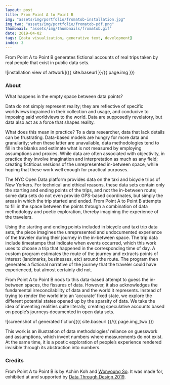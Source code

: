 ```yaml
---
layout: post
title: From Point A to Point B
img: "assets/img/portfolio/fromatob-installation.jpg"
img_two: "assets/img/portfolio/fromatob-pdf.png"
thumbnail: "assets/img/thumbnails/fromatob.gif"
date: 2019-04-02
tags: [data visualization, generative text, development]
index: 3
---
```


From Point A to Point B generates fictional accounts of real trips taken by real people that exist in public data sets.

![installation view of artwork]({{ site.baseurl }}/{{ page.img }})

### About

What happens in the empty space between data points?

Data do not simply represent reality; they are reflective of specific worldviews ingrained in their collection and usage, and conducive to imposing said worldviews to the world. Data are supposedly revelatory, but data also act as a force that shapes reality.

What does this mean in practice? To a data researcher, data that lack details can be frustrating. Data-based models are hungry for more data and granularity; when these latter are unavailable, data methodologies tend to fill in the blanks and estimate what is not measured by employing assumptions and proxies. While data are often associated with objectivity, in practice they involve imagination and interpretation as much as any field; creating fictitious versions of the unrepresented in-between space, while hoping that these work well enough for practical purposes. 

The NYC Open Data platform provides data on the taxi and bicycle trips of New Yorkers. For technical and ethical reasons, these data sets contain only the starting and ending points of the trips, and not the in-between route; some data sets do not even provide GPS-based coordinates, but simply the areas in which the trip started and ended. From Point A to Point B attempts to fill in the space between the points through a combination of data methodology and poetic exploration, thereby imagining the experience of the travelers.

Using the starting and ending points included in bicycle and taxi trip data sets, the piece imagines the unrepresented and undocumented experience of the traveler during their journey in the in-between space. The trip data include timestamps that indicate when events occurred, which this work uses to choose a trip that happened in the corresponding time of day. A custom program estimates the route of the journey and extracts points of interest (landmarks, businesses, etc) around the route. The program then generates a fictional narrative of the journey that the traveler could have experienced, but almost certainly did not. 

From Point A to Point B nods to this data-based attempt to guess the in-between spaces, the fissures of data. However, it also acknowledges the fundamental irreconcilability of data and the world it represents. Instead of trying to render the world into an ‘accurate’ fixed state, we explore the different potential states opened up by the sparsity of data. We take the idea of inventing realities quite literally, creating speculative accounts based on people’s journeys documented in open data sets.

![screenshot of generated fiction]({{ site.baseurl }}/{{ page.img_two }})

This work is an illustration of data methodologies’ reliance on guesswork and assumptions, which invent numbers where measurements do not exist. At the same time, it is a poetic exploration of people’s experience rendered invisible through its abstraction into numbers.

### Credits

From Point A to Point B is by Achim Koh and [Wonyoung So](https://wonyoung.so). It was made for, exhibited at and supported by [Data Through Design 2019](http://2019.datathroughdesign.com/).